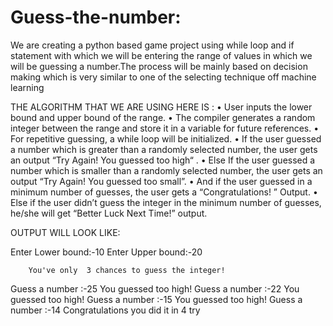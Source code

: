 # Guess-the-number:
We are creating a python based game project using while loop
and if statement with which we will be entering the range of
values in which we will be guessing a number.The process will
be mainly based on decision making which is very similar to
one of the selecting technique off machine learning

THE ALGORITHM THAT WE ARE USING HERE IS :
• User inputs the lower bound and upper bound of the
range.
• The compiler generates a random integer between the
range and store it in a variable for future references.
• For repetitive guessing, a while loop will be initialized.
• If the user guessed a number which is greater than a
randomly selected number, the user gets an output “Try
Again! You guessed too high“ .
• Else If the user guessed a number which is smaller than a
randomly selected number, the user gets an output “Try
Again! You guessed too small”.
• And if the user guessed in a minimum number of
guesses, the user gets a “Congratulations! ” Output.
• Else if the user didn’t guess the integer in the minimum
number of guesses, he/she will get “Better Luck Next
Time!” output.

OUTPUT WILL LOOK LIKE:

Enter Lower bound:-10
Enter Upper bound:-20

        You've only  3 chances to guess the integer!

Guess a number :-25
You guessed too high!
Guess a number :-22
You guessed too high!
Guess a number :-15
You guessed too high!
Guess a number :-14
Congratulations you did it in  4 try
